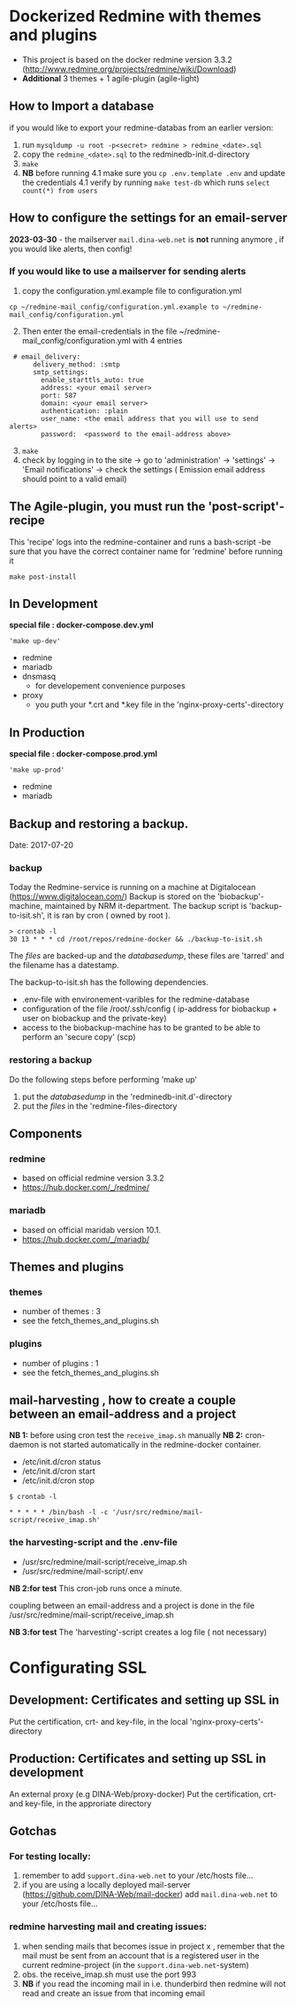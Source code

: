 # Dockerized Redmine with themes and plugins

<!-- [![AGPLv3 License](http://img.shields.io/badge/license-AGPLv3-blue.svg)](LICENSE) -->

- This project is based on the docker redmine version 3.3.2 (http://www.redmine.org/projects/redmine/wiki/Download)
- **Additional** 3 themes + 1 agile-plugin (agile-light) 

##  How to Import a database
if you would like to export your redmine-databas from an earlier version:

1. run  ``` mysqldump -u root -p<secret> redmine > redmine_<date>.sql ```
2. copy the ``` redmine_<date>.sql ``` to the redminedb-init.d-directory
3. ``` make ```
4. **NB** before running 4.1 make sure you ```cp .env.template .env``` and update the credentials
4.1 verify by running ```make test-db``` which runs ```select count(*) from users```

## How to configure the settings for an email-server
**2023-03-30**  - the mailserver `mail.dina-web.net` is **not** running anymore , if you would like alerts, then config!

### If you would like to use a mailserver for sending alerts
1. copy the configuration.yml.example file to configuration.yml

```
cp ~/redmine-mail_config/configuration.yml.example to ~/redmine-mail_config/configuration.yml 
```
2. Then enter the email-credentials in the  file ~/redmine-mail_config/configuration.yml with 4 entries<p>
```
 # email_delivery:
      delivery_method: :smtp
      smtp_settings:
        enable_starttls_auto: true
        address: <your email server>
        port: 587
        domain: <your email server>
        authentication: :plain
        user_name: <the email address that you will use to send alerts>
        password:  <password to the email-address above>
```
3. ``` make ```
4. check by logging in to the site -> go to 'administration' -> 'settings' -> 'Email notifications' -> check the settings ( Emission email address should point to a valid email)
 
## The Agile-plugin, you must run the  'post-script'-recipe
This 'recipe' logs into the redmine-container and runs a bash-script -be sure that you have the correct container name for 'redmine' before running it
```
make post-install
```

## In Development

**special file : docker-compose.dev.yml** <p>
```
'make up-dev'
```

* redmine 
* mariadb 
* dnsmasq
    * for developement convenience purposes
* proxy
    * you puth your *.crt and *.key file in the 'nginx-proxy-certs'-directory

## In Production

**special file : docker-compose.prod.yml** <p>
```
'make up-prod'
```

* redmine 
* mariadb 

##  Backup and restoring a backup.
Date: 2017-07-20
### backup
Today the Redmine-service is running on a machine at Digitalocean (https://www.digitalocean.com/)
Backup is stored on the 'biobackup'-machine, maintained by NRM it-department.
The backup script is 'backup-to-isit.sh', it is ran by cron ( owned by root ).
```
> crontab -l
30 13 * * * cd /root/repos/redmine-docker && ./backup-to-isit.sh
```
The *files* are backed-up and the *databasedump*, these files are 'tarred' and the filename has a datestamp.

The backup-to-isit.sh has the following dependencies.

* .env-file with environement-varibles for the redmine-database
* configuration of the file /root/.ssh/config ( ip-address for biobackup + user on biobackup and the private-key)
* access to the biobackup-machine has to be granted to be able to perform an 'secure copy' (scp)




### restoring a backup
Do the following steps before performing 'make up'

1. put the *databasedump* in the  'redminedb-init.d'-directory
2. put the *files* in the 'redmine-files-directory

## Components

### redmine
* based on official redmine version 3.3.2
* https://hub.docker.com/_/redmine/

### mariadb
* based on official maridab  version 10.1.
* https://hub.docker.com/_/mariadb/



## Themes and plugins
### themes
* number of themes : 3
* see the fetch_themes_and_plugins.sh

### plugins
* number of plugins : 1
* see the fetch_themes_and_plugins.sh

## mail-harvesting , how to create a couple between an email-address and a project

**NB 1:** before using cron test the `receive_imap.sh` manually
**NB 2:** cron-daemon is not started automatically in the redmine-docker container.

* /etc/init.d/cron status
* /etc/init.d/cron start
* /etc/init.d/cron stop

`$ crontab -l` <p>
`* * * * * /bin/bash -l -c '/usr/src/redmine/mail-script/receive_imap.sh'`

### the harvesting-script and  the .env-file
* /usr/src/redmine/mail-script/receive_imap.sh
* /usr/src/redmine/mail-script/.env

**NB 2:for test** This cron-job runs once a minute.

coupling between an email-address and a project is done in the file /usr/src/redmine/mail-script/receive_imap.sh

**NB 3:for test** The 'harvesting'-script creates a log file ( not necessary)

# Configurating SSL

## Development: Certificates and setting up SSL in 
Put the certification, crt- and key-file,  in the local 'nginx-proxy-certs'-directory 

## Production: Certificates and setting up SSL in development
An external proxy (e.g DINA-Web/proxy-docker)
Put the certification, crt- and key-file,  in the approriate directory

## Gotchas

### For testing locally:
1. remember to add `support.dina-web.net` to your /etc/hosts file...
2. if you are using a locally deployed mail-server (https://github.com/DINA-Web/mail-docker) add `mail.dina-web.net` to your /etc/hosts file...

### redmine harvesting mail and creating issues:
1. when sending mails that becomes issue in project x , remember that the mail must be sent from an account that is a registered user in the current redmine-project (in the `support.dina-web.net`-system)
2. obs. the receive_imap.sh must use the port 993
3. **NB** if you read the incoming mail in i.e. thunderbird then redmine will not read and create an issue from that incoming email
